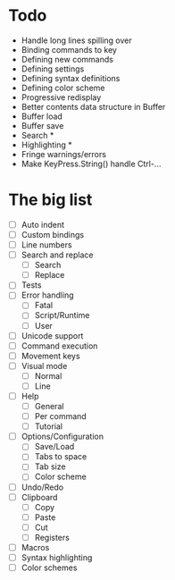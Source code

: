 # Todo

- Handle long lines spilling over
- Binding commands to key
- Defining new commands
- Defining settings
- Defining syntax definitions
- Defining color scheme
- Progressive redisplay
- Better contents data structure in Buffer
- Buffer load
- Buffer save
- Search *
- Highlighting *
- Fringe warnings/errors
- Make KeyPress.String() handle Ctrl-...

# The big list

- [ ] Auto indent
- [ ] Custom bindings
- [ ] Line numbers
- [ ] Search and replace
  - [ ] Search
  - [ ] Replace
- [ ] Tests
- [ ] Error handling
  - [ ] Fatal
  - [ ] Script/Runtime
  - [ ] User
- [ ] Unicode support
- [ ] Command execution
- [ ] Movement keys
- [ ] Visual mode
  - [ ] Normal
  - [ ] Line
- [ ] Help
  - [ ] General
  - [ ] Per command
  - [ ] Tutorial
- [ ] Options/Configuration
  - [ ] Save/Load
  - [ ] Tabs to space
  - [ ] Tab size
  - [ ] Color scheme
- [ ] Undo/Redo
- [ ] Clipboard
  - [ ] Copy
  - [ ] Paste
  - [ ] Cut
  - [ ] Registers
- [ ] Macros
- [ ] Syntax highlighting
- [ ] Color schemes
